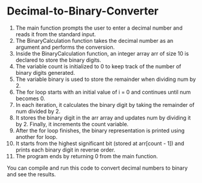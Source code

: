 # Decimal-to-Binary-Converter

1) The main function prompts the user to enter a decimal number and reads it from the standard input.
2) The BinaryCalculation function takes the decimal number as an argument and performs the conversion.
3) Inside the BinaryCalculation function, an integer array arr of size 10 is declared to store the binary digits. 
4) The variable count is initialized to 0 to keep track of the number of binary digits generated. 
5) The variable binary is used to store the remainder when dividing num by 2.
6) The for loop starts with an initial value of i = 0 and continues until num becomes 0. 
7) In each iteration, it calculates the binary digit by taking the remainder of num divided by 2.
8)  It stores the binary digit in the arr array and updates num by dividing it by 2. Finally, it increments the count variable.
9) After the for loop finishes, the binary representation is printed using another for loop. 
10) It starts from the highest significant bit (stored at arr[count - 1]) and prints each binary digit in reverse order.
11) The program ends by returning 0 from the main function.

You can compile and run this code to convert decimal numbers to binary and see the results.
